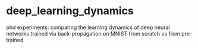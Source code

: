 # deep_learning_dynamics
phd experiments: comparing the learning dynamics of deep neural networks trained via back-propagation on MNIST from scratch vs from pre-trained
